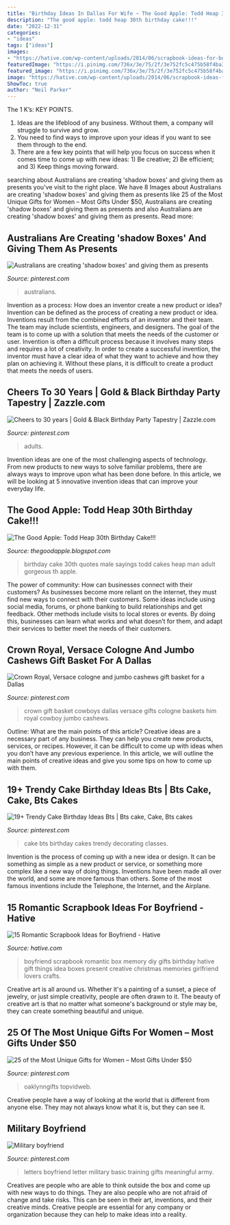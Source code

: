 ```yaml
---
title: "Birthday Ideas In Dallas For Wife ~ The Good Apple: Todd Heap 30th Birthday Cake!!!"
description: "The good apple: todd heap 30th birthday cake!!!"
date: "2022-12-31"
categories:
- "ideas"
tags: ["ideas"]
images:
- "https://hative.com/wp-content/uploads/2014/06/scrapbook-ideas-for-boyfriend/14-scrapbook-ideas-for-lovers.jpg"
featuredImage: "https://i.pinimg.com/736x/3e/75/2f/3e752fc5c475b58f4ba3f01ae824880e.jpg"
featured_image: "https://i.pinimg.com/736x/3e/75/2f/3e752fc5c475b58f4ba3f01ae824880e.jpg"
image: "https://hative.com/wp-content/uploads/2014/06/scrapbook-ideas-for-boyfriend/14-scrapbook-ideas-for-lovers.jpg"
ShowToc: true
author: "Neil Parker"
---
```



The 1 K’s: KEY POINTS.
1. Ideas are the lifeblood of any business. Without them, a company will struggle to survive and grow.
2. You need to find ways to improve upon your ideas if you want to see them through to the end.
3. There are a few key points that will help you focus on success when it comes time to come up with new ideas: 1) Be creative; 2) Be efficient; and 3) Keep things moving forward.

	

		
searching about Australians are creating &#039;shadow boxes&#039; and giving them as presents you've visit to the right place. We have 8 Images about Australians are creating &#039;shadow boxes&#039; and giving them as presents like 25 of the Most Unique Gifts for Women – Most Gifts Under $50, Australians are creating &#039;shadow boxes&#039; and giving them as presents and also Australians are creating &#039;shadow boxes&#039; and giving them as presents. Read more:
		
    
## Australians Are Creating &#039;shadow Boxes&#039; And Giving Them As Presents

<img loading=lazy src="https://i.pinimg.com/736x/6d/ce/5c/6dce5c88acf1d59914bc88aceaf1608f.jpg" onerror="this.onerror=null;this.src='https://tse4.mm.bing.net/th?id=OIP.HH-_AhS9InSDrubFhNXDlgHaJ3&amp;pid=15.1';" alt="Australians are creating &#039;shadow boxes&#039; and giving them as presents">

_Source: pinterest.com_

>australians. 

	

Invention as a process: How does an inventor create a new product or idea?
Invention can be defined as the process of creating a new product or idea. Inventions result from the combined efforts of an inventor and their team. The team may include scientists, engineers, and designers. The goal of the team is to come up with a solution that meets the needs of the customer or user.
Invention is often a difficult process because it involves many steps and requires a lot of creativity. In order to create a successful invention, the inventor must have a clear idea of what they want to achieve and how they plan on achieving it. Without these plans, it is difficult to create a product that meets the needs of users.

    
## Cheers To 30 Years | Gold &amp; Black Birthday Party Tapestry | Zazzle.com

<img loading=lazy src="https://i.pinimg.com/736x/1e/be/f2/1ebef29ebd8c7763e0fea6b8bc16aaf1.jpg" onerror="this.onerror=null;this.src='https://tse2.mm.bing.net/th?id=OIP.ijWOH39ygmiFs8IaUEg09QHaJ3&amp;pid=15.1';" alt="Cheers to 30 years | Gold &amp; Black Birthday Party Tapestry | Zazzle.com">

_Source: pinterest.com_

>adults. 

	

Invention ideas are one of the most challenging aspects of technology. From new products to new ways to solve familiar problems, there are always ways to improve upon what has been done before. In this article, we will be looking at 5 innovative invention ideas that can improve your everyday life.

    
## The Good Apple: Todd Heap 30th Birthday Cake!!!

<img loading=lazy src="http://3.bp.blogspot.com/_MJabODwwS5M/S-s2Ra905II/AAAAAAAACYE/wLlerluam-M/s1600/Heap+Party-2698.jpg" onerror="this.onerror=null;this.src='https://tse3.mm.bing.net/th?id=OIP.S0RdyG5wL_ObK8JCpZUfjgHaLI&amp;pid=15.1';" alt="The Good Apple: Todd Heap 30th Birthday Cake!!!">

_Source: thegoodapple.blogspot.com_

>birthday cake 30th quotes male sayings todd cakes heap man adult gorgeous th apple. 

	

The power of community: How can businesses connect with their customers?
As businesses become more reliant on the internet, they must find new ways to connect with their customers. Some ideas include using social media, forums, or phone banking to build relationships and get feedback. Other methods include visits to local stores or events. By doing this, businesses can learn what works and what doesn’t for them, and adapt their services to better meet the needs of their customers.

    
## Crown Royal, Versace Cologne And Jumbo Cashews Gift Basket For A Dallas

<img loading=lazy src="https://i.pinimg.com/736x/3e/75/2f/3e752fc5c475b58f4ba3f01ae824880e.jpg" onerror="this.onerror=null;this.src='https://tse2.mm.bing.net/th?id=OIP.sl07QSZsJxP9rF1N934hJgHaJ3&amp;pid=15.1';" alt="Crown Royal, Versace cologne and jumbo cashews gift basket for a Dallas">

_Source: pinterest.com_

>crown gift basket cowboys dallas versace gifts cologne baskets him royal cowboy jumbo cashews. 

	

Outline: What are the main points of this article?
Creative ideas are a necessary part of any business. They can help you create new products, services, or recipes. However, it can be difficult to come up with ideas when you don’t have any previous experience. In this article, we will outline the main points of creative ideas and give you some tips on how to come up with them.

    
## 19+ Trendy Cake Birthday Ideas Bts | Bts Cake, Cake, Bts Cakes

<img loading=lazy src="https://i.pinimg.com/736x/4c/5b/d1/4c5bd1ca21c6123753d487ffb4442d37.jpg" onerror="this.onerror=null;this.src='https://tse2.mm.bing.net/th?id=OIP.8W4gbEuUdn0YIxQ3Dhz7YgAAAA&amp;pid=15.1';" alt="19+ Trendy Cake Birthday Ideas Bts | Bts cake, Cake, Bts cakes">

_Source: pinterest.com_

>cake bts birthday cakes trendy decorating classes. 

	

Invention is the process of coming up with a new idea or design. It can be something as simple as a new product or service, or something more complex like a new way of doing things. Inventions have been made all over the world, and some are more famous than others. Some of the most famous inventions include the Telephone, the Internet, and the Airplane.

    
## 15 Romantic Scrapbook Ideas For Boyfriend - Hative

<img loading=lazy src="https://hative.com/wp-content/uploads/2014/06/scrapbook-ideas-for-boyfriend/14-scrapbook-ideas-for-lovers.jpg" onerror="this.onerror=null;this.src='https://tse3.mm.bing.net/th?id=OIP.7yqCcXCTzDaVwZay9thIkAHaJ4&amp;pid=15.1';" alt="15 Romantic Scrapbook Ideas for Boyfriend - Hative">

_Source: hative.com_

>boyfriend scrapbook romantic box memory diy gifts birthday hative gift things idea boxes present creative christmas memories girlfriend lovers crafts. 

	

Creative art is all around us. Whether it's a painting of a sunset, a piece of jewelry, or just simple creativity, people are often drawn to it. The beauty of creative art is that no matter what someone's background or style may be, they can create something beautiful and unique.

    
## 25 Of The Most Unique Gifts For Women – Most Gifts Under $50

<img loading=lazy src="https://i.pinimg.com/736x/be/aa/bc/beaabc16d3cf70271b7f71330a3cc377.jpg" onerror="this.onerror=null;this.src='https://tse3.mm.bing.net/th?id=OIP.vin9wwhF4t8Hj9Y9xbSeFAHaLG&amp;pid=15.1';" alt="25 of the Most Unique Gifts for Women – Most Gifts Under $50">

_Source: pinterest.com_

>oaklynngifts topvidweb. 

	

Creative people have a way of looking at the world that is different from anyone else. They may not always know what it is, but they can see it.

    
## Military Boyfriend

<img loading=lazy src="https://i.pinimg.com/736x/a4/60/1f/a4601fcd80bfe0ea342dab79b087093e.jpg" onerror="this.onerror=null;this.src='https://tse4.mm.bing.net/th?id=OIP.lvFiKt8JsQVqtqZjEeY66wHaJ3&amp;pid=15.1';" alt="Military boyfriend">

_Source: pinterest.com_

>letters boyfriend letter military basic training gifts meaningful army. 

	

Creatives are people who are able to think outside the box and come up with new ways to do things. They are also people who are not afraid of change and take risks. This can be seen in their art, inventions, and their creative minds. Creative people are essential for any company or organization because they can help to make ideas into a reality.

